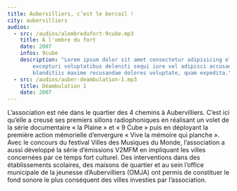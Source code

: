 ```yaml
---
title: Aubervilliers, c’est le bercail !
city: aubervilliers
audios:
  - src: /audios/alombredufort-9cube.mp3
    title: À l'ombre du fort
    date: 2007
    infos: 9cube
    description: "Lorem ipsum dolor sit amet consectetur adipisicing elit. Libero impedit, voluptatum sed
		excepturi voluptatibus deleniti sequi iure vel adipisci accusantium dignissimos ipsa amet
		blanditiis maxime recusandae dolores voluptate, quam expedita."
  - src: /audios/auber-deambulation-1.mp3
    title: Déambulation 1
    date: 2007
---
```


L’association est née dans le quartier des 4 chemins à Aubervilliers. C’est ici qu’elle a creusé ses premiers sillons radiophoniques en réalisant un volet de la série documentaire « la Plaine » et « 9 Cube » puis en déployant la première action mémorielle d’envergure « Vive la mémoire qui planche ». Avec le concours du festival Villes des Musiques du Monde, l’association a aussi développé la série d’émissions V2MFM en impliquant les villes concernées par ce temps fort culturel. Des interventions dans des établissements scolaires, des maisons de quartier et au sein l’office municipale de la jeunesse d’Aubervilliers (OMJA) ont permis de constituer le fond sonore le plus conséquent des villes investies par l’association.
